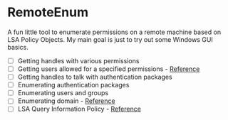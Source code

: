 # RemoteEnum
A fun little tool to enumerate permissions on a remote machine based on LSA Policy Objects. My main goal is just to try out some Windows GUI basics.  

- [ ] Getting handles with various permissions
- [ ] Getting users allowed for a specified permissions
      - [Reference](https://learn.microsoft.com/en-us/windows/security/threat-protection/security-policy-settings/user-rights-assignment)
- [ ] Getting handles to talk with authentication packages
- [ ] Enumerating authentication packages
- [ ] Enumerating users and groups
- [ ] Enumerating domain
      - [Reference](https://learn.microsoft.com/en-us/windows/win32/api/ntsecapi/ne-ntsecapi-policy_domain_information_class)
- [ ] LSA Query Information Policy
      - [Reference](https://learn.microsoft.com/en-us/windows/win32/api/ntsecapi/nf-ntsecapi-lsaqueryinformationpolicy)
